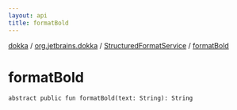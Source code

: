 ```yaml
---
layout: api
title: formatBold
---
```

[dokka](../../index.html) / [org.jetbrains.dokka](../index.html) / [StructuredFormatService](index.html) / [formatBold](formatBold.html)


# formatBold



```
abstract public fun formatBold(text: String): String
```

